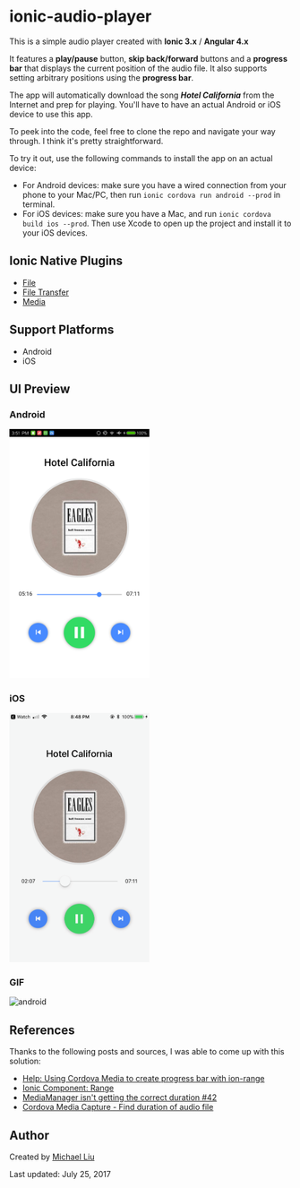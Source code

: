 # ionic-audio-player

This is a simple audio player created with **Ionic 3.x** / **Angular 4.x**

It features a **play/pause** button, **skip back/forward** buttons and a **progress bar** that displays the current position of the audio file. It also supports setting arbitrary positions using the **progress bar**.

The app will automatically download the song ***Hotel California*** from the Internet and prep for playing. You'll have to have an actual Android or iOS device to use this app.

To peek into the code, feel free to clone the repo and navigate your way through. I think it's pretty straightforward.

To try it out, use the following commands to install the app on an actual device:
- For Android devices: make sure you have a wired connection from your phone to your Mac/PC, then run `ionic cordova run android --prod` in terminal.
- For iOS devices: make sure you have a Mac, and run `ionic cordova build ios --prod`. Then use Xcode to open up the project and install it to your iOS devices.

## Ionic Native Plugins

- [File](https://ionicframework.com/docs/native/file/)
- [File Transfer](https://ionicframework.com/docs/native/file-transfer/)
- [Media](https://ionicframework.com/docs/native/media/)

## Support Platforms

- Android
- iOS

## UI Preview

### Android

<img width="250" alt="android" src="preview/interface/android.png">

### iOS

<img width="250" alt="android" src="preview/interface/ios.png">

### GIF

<img width="250" alt="android" src="preview/demo/android.gif">

## References

Thanks to the following posts and sources, I was able to come up with this solution:

- [Help: Using Cordova Media to create progress bar with ion-range](https://forum.ionicframework.com/t/using-cordova-media-to-create-progress-bar-with-ion-range/92368)
- [Ionic Component: Range](http://ionicframework.com/docs/api/components/range/Range/)
- [MediaManager isn't getting the correct duration #42](https://github.com/arielfaur/ionic-audio/issues/42)
- [Cordova Media Capture - Find duration of audio file](https://stackoverflow.com/questions/38266702/cordova-media-capture-find-duration-of-audio-file)

## Author

Created by [Michael Liu](https://lxieyang.github.io)

Last updated: July 25, 2017

